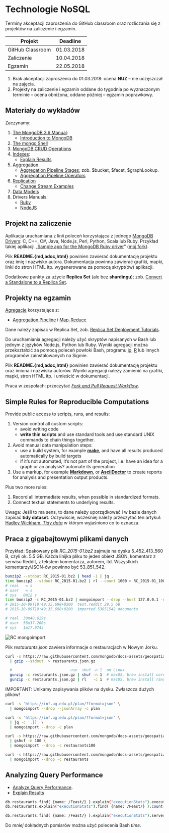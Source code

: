 # Technologie NoSQL

Terminy akceptacji zaproszenia do GitHub classroom oraz
rozliczania się z projektów na zaliczenie i egzamin.

| Projekt          | Deadline   |
|------------------|------------|
| GitHub Classroom | 01.03.2018 |
| Zaliczenie       | 10.04.2018 |
| Egzamin          | 22.05.2018 |

1. Brak akceptacji zaproszenia do 01.03.2018: ocena **NUZ** – nie uczęszczał na zajęcia.
1. Projekty na zaliczenie i egzamin oddane do tygodnia po wyznaczonym terminie – ocena obniżona, oddane później – egzamin poprawkowy.


## Materiały do wykładów

Zaczynamy:

1.  [The MongoDB 3.6 Manual](https://docs.mongodb.com/manual/contents/):
    * [Introduction to MongoDB](https://docs.mongodb.com/manual/introduction/)
1. [The mongo Shell](https://docs.mongodb.com/manual/mongo/)
1. [MongoDB CRUD Operations](https://docs.mongodb.com/manual/crud/)
1. [Indexes](https://docs.mongodb.com/manual/indexes/):
    * [Explain Results](https://docs.mongodb.com/manual/reference/explain-results/)
1. [Aggregation](https://docs.mongodb.com/manual/core/aggregation-pipeline/).
    * [Aggregation Pipeline Stages](https://docs.mongodb.com/manual/reference/operator/aggregation-pipeline/);
      zob. $bucket, $facet, $graphLookup.
    * [Aggregation Pipeline Operators](https://docs.mongodb.com/manual/reference/operator/aggregation/)
1. [Replication](https://docs.mongodb.com/manual/replication/)
    * [Change Stream Examples](https://docs.mongodb.com/manual/tutorial/change-streams-example/)
1. [Data Models](https://docs.mongodb.com/manual/data-modeling/)
1. Drivers Manuals:
    * [Ruby](https://docs.mongodb.com/ruby-driver/master/quick-start)
    * [NodeJS](http://mongodb.github.io/node-mongodb-native/2.2/quick-start/quick-start)


## Projekt na zaliczenie

Aplikacja uruchamiana z linii poleceń korzystająca z jednego
[MongoDB Drivers](https://docs.mongodb.com/ecosystem/drivers/):
C, C++, C#, Java, Node.js, Perl, Python, Scala lub Ruby.
Przykład takiej aplikacji „[Sample app for the MongoDB Ruby driver](https://github.com/steveren/ruby-driver-sample-app)”
([mój fork](https://github.com/nosql/ruby-driver-sample-app)).

Plik **README.{md,adoc,html}** powinien zawierać dokumentację projektu
oraz imię i nazwisko autora.
Dokumentacja powinna zawierać grafiki, mapki, linki do stron HTML itp.
wygenerowane za pomocą skrypt(ów) aplikacji.

Dodatkowe punkty za użycie **Replica Set** (ale bez **shardingu**);
zob. [Convert a Standalone to a Replica Set](https://docs.mongodb.com/manual/tutorial/convert-standalone-to-replica-set/).


## Projekty na egzamin

[Agregacje](https://docs.mongodb.com/manual/aggregation/) korzystające z:

* [Aggregation Pipeline](https://docs.mongodb.com/manual/aggregation/#aggregation-pipeline) i [Map-Reduce](https://docs.mongodb.com/manual/aggregation/#map-reduce)

Dane należy zapisać w Replica Set, zob. [Replica Set Deployment Tutorials](https://docs.mongodb.com/manual/administration/replica-set-deployment/).

Do uruchamiania agregacji należy użyć skryptów napisanych w Bash
lub jednym z języków Node.js, Python lub Ruby. Wyniki agregacji można
przekształcić za pomocą poleceń powłoki Bash, programu [jq](https://stedolan.github.io/jq/),
[R](https://www.r-project.org) lub innych programów zainstalowanych na Sigmie.

Plik **README.{md,adoc,html}** powinien zawierać dokumentację projektu
oraz imiona i nazwiska autorów.
Wyniki agregacji należy zamienić na grafiki, mapki, stron HTML itp.
i umieścić w dokumentacji.

Praca w zespołach: przeczytać [*Fork and Pull Request Workflow*](https://github.com/susam/gitpr).


## Simple Rules for Reproducible Computations

Provide public access to scripts, runs, and results:

1. Version control all custom scripts:
    - avoid writing code
    - **write thin scripts** and use standard tools and use standard UNIX
      commands to chain things together.
1. Avoid manual data manipulation steps:
    - use a build system, for example [**make**](http://bost.ocks.org/mike/make/),
      and have all results produced automatically by build targets
    - if it’s not automated, it’s not part of the project,
      i.e. have an idea for a graph or an analysis?
      automate its generation
1. Use a markup, for example
   [**Markdown**](http://daringfireball.net/projects/markdown/syntax), or
   [**AsciiDoctor**](http://asciidoctor.org)
   to create reports for analysis and presentation output products.

Plus two more rules:

1. Record all intermediate results, when possible in standardized formats.
1. Connect textual statements to underlying results.

Uwaga: Jeśli to ma sens, to dane należy uporządkować i w bazie danych zapisać
**tidy dataset**. Oczywiście, wcześniej należy przeczytać ten artykuł:
[Hadley Wickham, *Tidy data*](https://www.jstatsoft.org/article/view/v059i10/v59i10.pdf)
w którym wyjaśniono co to oznacza.


## Praca z gigabajtowymi plikami danych

Przykład: Spakowany plik _RC_2015-01.bz2_ zajmuje na dysku 5_452_413_560 B,
czyli ok. 5.5 GB. Każda linijka pliku to jeden obiekt JSON, komentarz
z serwisu Reddit, z tekstem komentarza, autorem, itd.
Wszystkich komentarzy/JSON-ów powinno być 53_851_542.

```bash
bunzip2 --stdout RC_2015-01.bz2 | head -1 | jq .
time bunzip2 --stdout RC_2015-01.bz2 | rl --count 1000 > RC_2015-01_1000.json
# real   ∞ s
# user   ∞ s
# sys	0m12 s
time bunzip2 -c RC_2015-01.bz2 | mongoimport --drop --host 127.0.0.1 -d test -c reddit
# 2015-10-09T19:49:35.698+0200	test.reddit	29.5 GB
# 2015-10-09T19:49:35.698+0200	imported 53851542 documents

# real  38m40.629s
# user  56m37.200s
# sys   1m17.074s
```

![RC mongoimport](images/RC_mongoimport_WiredTiger.png)

Plik _restaurants.json_ zawiera informacje o restauracjach w Nowym Jorku.

```bash
curl -s https://raw.githubusercontent.com/mongodb/docs-assets/geospatial/neighborhoods.json \
  | gzip --stdout  > restaurants.json.gz

  #                          use  shuf -n 1  on Linux
  gunzip -c restaurants.json.gz | shuf -n 1  # macOS, brew install coreutils (gshuf)
  gunzip -c restaurants.json.gz | rl   -c 1  # macOS, brew install randomize-lines
  ```

IMPORTANT: Unikamy zapisywania plików na dysku. Zwłaszcza dużych plików!

```bash
curl -s 'https://inf.ug.edu.pl/plan/?format=json' \
  | mongoimport --drop --jsonArray -c plan

curl -s 'https://inf.ug.edu.pl/plan/?format=json' \
  | jq -c '.[]' \
  | mongoimport --drop -c plan

curl -s https://raw.githubusercontent.com/mongodb/docs-assets/geospatial/restaurants.json \
  | gshuf -n 100 \
  | mongoimport --drop -c restaurants100

curl -s https://raw.githubusercontent.com/mongodb/docs-assets/geospatial/neighborhoods.json \
  | mongoimport --drop -c restaurants
```


## Analyzing Query Performance

* [Analyze Query Performance](https://docs.mongodb.com/manual/tutorial/analyze-query-plan/).
* [Explain Results](https://docs.mongodb.com/manual/reference/explain-results/)

```sh
db.restaurants.find( {name: /Feast/} ).explain("executionStats").executionStats
db.restaurants.explain("executionStats").find( {name: /Feast/} ).count()

db.restaurants.find( {name: /Feast/} ).explain("executionStats").serverInfo
```

Do *mniej* dokładnych pomiarów można użyć polecenia Bash _time_.
